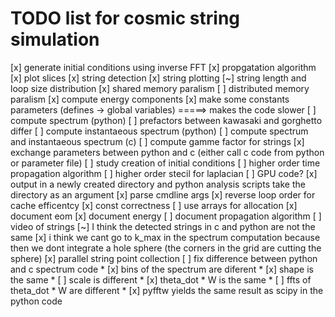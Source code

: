 # TODO list for cosmic string simulation

[x] generate initial conditions using inverse FFT
[x] propgatation algorithm
[x] plot slices
[x] string detection
[x] string plotting
[~] string length and loop size distribution
[x] shared memory paralism
[ ] distributed memory paralism
[x] compute energy components
[x] make some constants parameters (defines -> global variables) =====> makes the code slower
[ ] compute spectrum (python)
[ ] prefactors between kawasaki and gorghetto differ
[ ] compute instantaeous spectrum (python)
[ ] compute spectrum and instantaeous spectrum (c)
[ ] compute gamme factor for strings
[x] exchange parameters between python and c (either call c code from python or parameter file)
[ ] study creation of initial conditions
[ ] higher order time propagation algorithm
[ ] higher order stecil for laplacian
[ ] GPU code?
[x] output in a newly created directory and python analysis scripts take the directory as an argument
[x] parse cmdline args
[x] reverse loop order for cache efficentcy
[x] const correctness
[ ] use arrays for allocation
[x] document eom
[x] document energy
[ ] document propagation algorithm
[ ] video of strings
[~] I think the detected strings in c and python are not the same
[x] i think we cant go to k_max in the spectrum computation because then we dont integrate a hole sphere (the corners in the grid are cutting the sphere)
[x] parallel string point collection
[ ] fix difference between python and c spectrum code
    * [x] bins of the spectrum are diferent
    * [x] shape is the same
    * [ ] scale is different
    * [x] theta_dot * W is the same
    * [ ] ffts of theta_dot * W are different
    * [x] pyfftw yields the same result as scipy in the python code
